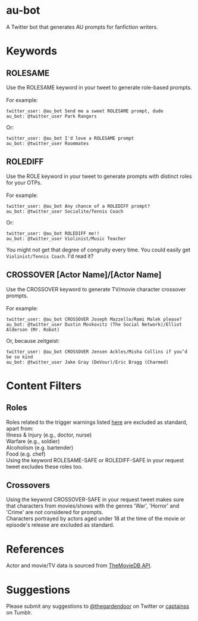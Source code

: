 # au-bot
A Twitter bot that generates AU prompts for fanfiction writers.

# Keywords

## ROLESAME
Use the ROLESAME keyword in your tweet to generate role-based prompts.
<br>
<br>
For example:
<br>
```
twitter_user: @au_bot Send me a sweet ROLESAME prompt, dude
au_bot: @twitter_user Park Rangers
```
Or:
<br>
```
twitter_user: @au_bot I'd love a ROLESAME prompt
au_bot: @twitter_user Roommates
```

## ROLEDIFF
Use the ROLE keyword in your tweet to generate prompts with distinct roles for your OTPs.
<br>
<br>
For example:
<br>
```
twitter_user: @au_bot Any chance of a ROLEDIFF prompt?
au_bot: @twitter_user Socialite/Tennis Coach
```
Or:
<br>
```
twitter_user: @au_bot ROLEDIFF me!!
au_bot: @twitter_user Violinist/Music Teacher
```
You might not get that degree of congruity every time. You could easily get `Violinist/Tennis Coach`. I'd read it?


## CROSSOVER [Actor Name]/[Actor Name]
Use the CROSSOVER keyword to generate TV/movie character crossover prompts.
<br>
<br>
For example:
<br>
```
twitter_user: @au_bot CROSSOVER Joseph Mazzello/Rami Malek please?
au_bot: @twitter_user Dustin Moskovitz (The Social Network)/Elliot Alderson (Mr. Robot)
```
Or, because zeitgeist:
<br>
```
twitter_user: @au_bot CROSSOVER Jensen Ackles/Misha Collins if you’d be so kind
au_bot: @twitter_user Jake Gray (DeVour)/Eric Bragg (Charmed)
```

# Content Filters

## Roles
Roles related to the trigger warnings listed [here](https://trigger-warnings.tumblr.com/tags) are excluded as standard, apart from:
<br>
Illness & Injury (e.g., doctor, nurse)
<br>
Warfare (e.g., soldier)
<br>
Alcoholism (e.g. bartender)
<br>
Food (e.g. chef)
<br>
Using the keyword ROLESAME-SAFE or ROLEDIFF-SAFE in your request tweet excludes these roles too.


## Crossovers
Using the keyword CROSSOVER-SAFE in your request tweet makes sure that characters from movies/shows with the genres 'War', 'Horror' and 'Crime' are not considered for prompts.
<br>
Characters portrayed by actors aged under 18 at the time of the movie or episode's release are excluded as standard.

# References
Actor and movie/TV data is sourced from [TheMovieDB API](https://www.themoviedb.org/documentation/api/terms-of-use).

# Suggestions
Please submit any suggestions to [@thegardendoor](https://twitter.com/thegardendoor) on Twitter or [captainss](https://captainss.tumblr.com/) on Tumblr.

